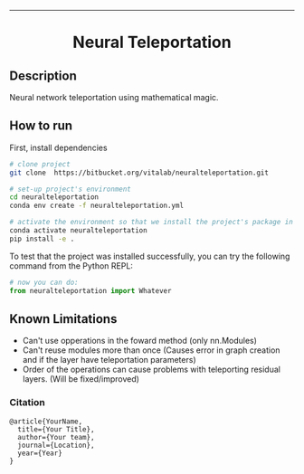 ---   
<div align="center">    
 
# Neural Teleportation    

<!---
[![Paper](http://img.shields.io/badge/paper-arxiv.1001.2234-B31B1B.svg)](https://www.nature.com/articles/nature14539)
[![Conference](http://img.shields.io/badge/AnyConference-year-4b44ce.svg)](https://papers.nips.cc/book/advances-in-neural-information-processing-systems-31-2018)  

ARXIV   
[![Paper](http://img.shields.io/badge/arxiv-math.co:1480.1111-B31B1B.svg)](https://www.nature.com/articles/nature14539)

Conference   
-->   
</div>

 
## Description   

Neural network teleportation using mathematical magic. 

## How to run   
First, install dependencies   
```bash
# clone project
git clone  https://bitbucket.org/vitalab/neuralteleportation.git

# set-up project's environment
cd neuralteleportation
conda env create -f neuralteleportation.yml

# activate the environment so that we install the project's package in it
conda activate neuralteleportation
pip install -e .

```
To test that the project was installed successfully, you can try the following command from the Python REPL:
```python
# now you can do:
from neuralteleportation import Whatever   
``` 


## Known Limitations

* Can't use opperations in the foward method (only nn.Modules)
* Can't reuse modules more than once (Causes error in graph creation and if the layer have teleportation parameters)
* Order of the operations can cause problems with teleporting residual layers. (Will be fixed/improved)

### Citation   
```
@article{YourName,
  title={Your Title},
  author={Your team},
  journal={Location},
  year={Year}
}
```   